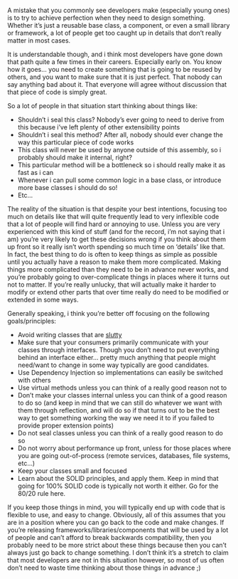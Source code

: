 A mistake that you commonly see developers make (especially young ones) is to try to achieve perfection when they need to design something. Whether it’s just a reusable base class, a component, or even a small library or framework, a lot of people get too caught up in details that don’t really matter in most cases.

It is understandable though, and i think most developers have gone down that path quite a few times in their careers. Especially early on. You know how it goes… you need to create something that is going to be reused by others, and you want to make sure that it is just perfect. That nobody can say anything bad about it. That everyone will agree without discussion that that piece of code is simply great.

So a lot of people in that situation start thinking about things like:

- Shouldn’t i seal this class? Nobody’s ever going to need to derive from this because i’ve left plenty of other extensibility points
- Shouldn’t i seal this method? After all, nobody should ever change the way this particular piece of code works
- This class will never be used by anyone outside of this assembly, so i probably should make it internal, right?
- This particular method will be a bottleneck so i should really make it as fast as i can
- Whenever i can pull some common logic in a base class, or introduce more base classes i should do so!
- Etc…

The reality of the situation is that despite your best intentions, focusing too much on details like that will quite frequently lead to very inflexible code that a lot of people will find hard or annoying to use. Unless you are very experienced with this kind of stuff (and for the record, i’m not saying that i am) you’re very likely to get these decisions wrong if you think about them up front so it really isn’t worth spending so much time on ‘details’ like that. In fact, the best thing to do is often to keep things as simple as possible until you actually have a reason to make them more complicated. Making things more complicated than they need to be in advance never works, and you’re probably going to over-complicate things in places where it turns out not to matter. If you’re really unlucky, that will actually make it harder to modify or extend other parts that over time really do need to be modified or extended in some ways.

Generally speaking, i think you’re better off focusing on the following goals/principles:

- Avoid writing classes that are <a href="/blog/2009/10/slutty-types/" target="_blank">slutty</a>
- Make sure that your consumers primarily communicate with your classes through interfaces. Though you don’t need to put everything behind an interface either… pretty much anything that people might need/want to change in some way typically are good candidates.
- Use Dependency Injection so implementations can easily be switched with others
- Use virtual methods unless you can think of a really good reason not to 
- Don’t make your classes internal unless you can think of a good reason to do so (and keep in mind that we can still do whatever we want with them through reflection, and will do so if that turns out to be the best way to get something working the way we need it to if you failed to provide proper extension points)
- Do not seal classes unless you can think of a really good reason to do so
- Do not worry about performance up front, unless for those places where you are going out-of-process (remote services, databases, file systems, etc…)
- Keep your classes small and focused
- Learn about the SOLID principles, and apply them. Keep in mind that going for 100% SOLID code is typically not worth it either. Go for the 80/20 rule here.

If you keep those things in mind, you will typically end up with code that is flexible to use, and easy to change. Obviously, all of this assumes that you are in a position where you can go back to the code and make changes. If you’re releasing frameworks/libraries/components that will be used by a lot of people and can’t afford to break backwards compatibility, then you probably need to be more strict about these things because then you can’t always just go back to change something. I don’t think it’s a stretch to claim that most developers are not in this situation however, so most of us often don’t need to waste time thinking about those things in advance ;)